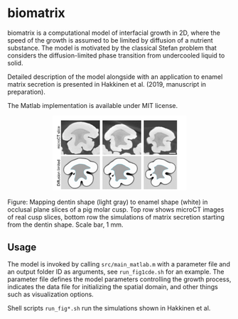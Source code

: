 # biomatrix

biomatrix is a computational model of interfacial growth in 2D, where the speed of the growth is assumed to be limited by diffusion of a nutrient substance. The model is motivated by the classical Stefan problem that considers the diffusion-limited phase transition from undercooled liquid to solid.

Detailed description of the model alongside with an application to enamel matrix secretion is presented in Hakkinen et al. (2019, manuscript in preparation).

The Matlab implementation is available under MIT license.


<p align="center">
  <img src="examples/Fig3.png" width="60%">
  <figcaption> 
  Figure: Mapping dentin shape (light gray) to enamel shape (white) in occlusal plane slices of a pig molar cusp. Top row shows microCT images of real cusp slices, bottom row the simulations of matrix secretion starting from the dentin shape. Scale bar, 1 mm.
  </figcaption>
</p>

## Usage

The model is invoked by calling `src/main_matlab.m` with a parameter file and an output folder ID as arguments, see `run_fig1cde.sh` for an example. The parameter file defines the model parameters controlling the growth process, indicates the data file for initializing the spatial domain, and other things such as visualization options.

Shell scripts `run_fig*.sh` run the simulations shown in Hakkinen et al.

